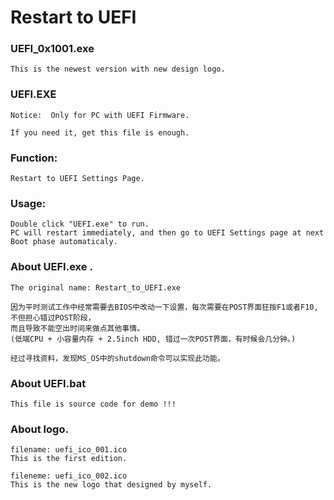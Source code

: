 # Restart to UEFI
	
### UEFI_0x1001.exe 
	This is the newest version with new design logo.
	
### UEFI.EXE 
	Notice:  Only for PC with UEFI Firmware. 
	
	If you need it, get this file is enough.

### Function: 
	Restart to UEFI Settings Page.

### Usage:
	Double click "UEFI.exe" to run. 
 	PC will restart immediately, and then go to UEFI Settings page at next Boot phase automaticaly.

### About UEFI.exe . 
	The original name: Restart_to_UEFI.exe
	
	因为平时测试工作中经常需要去BIOS中改动一下设置，每次需要在POST界面狂按F1或者F10, 不但担心错过POST阶段，
	而且导致不能空出时间来做点其他事情。
	(低端CPU + 小容量内存 + 2.5inch HDD, 错过一次POST界面，有时候会几分钟。)
	
	经过寻找资料，发现MS_OS中的shutdown命令可以实现此功能。

### About UEFI.bat
	This file is source code for demo !!!
	
### About logo. 
	filename: uefi_ico_001.ico
	This is the first edition.
	
  	fileneme: uefi_ico_002.ico 
	This is the new logo that designed by myself.
